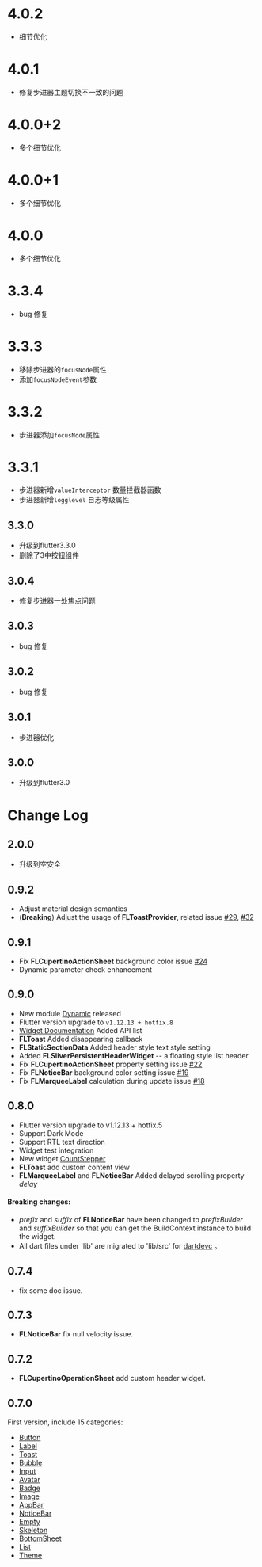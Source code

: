 # 4.0.2

* 细节优化

# 4.0.1

* 修复步进器主题切换不一致的问题

# 4.0.0+2

* 多个细节优化

# 4.0.0+1

* 多个细节优化

# 4.0.0

* 多个细节优化

# 3.3.4

* bug 修复

# 3.3.3


* 移除步进器的`focusNode`属性
* 添加`focusNodeEvent`参数

# 3.3.2

* 步进器添加`focusNode`属性

# 3.3.1

* 步进器新增`valueInterceptor` 数量拦截器函数
* 步进器新增`logglevel` 日志等级属性

## 3.3.0

* 升级到flutter3.3.0
* 删除了3中按钮组件

## 3.0.4

* 修复步进器一处焦点问题

## 3.0.3

* bug 修复

## 3.0.2

* bug 修复

## 3.0.1

* 步进器优化

## 3.0.0
* 升级到flutter3.0

# Change Log

## 2.0.0

- 升级到空安全

## 0.9.2

- Adjust material design semantics
- (**Breaking**) Adjust the usage of **FLToastProvider**, related issue [#29](https://github.com/Rannie/flui/issues/29), [#32](https://github.com/Rannie/flui/issues/32)

## 0.9.1

- Fix **FLCupertinoActionSheet** background color issue [#24](https://github.com/Rannie/flui/issues/24)
- Dynamic parameter check enhancement

## 0.9.0

- New module [Dynamic](https://www.flui.xin/en/dynamic.html) released
- Flutter version upgrade to `v1.12.13 + hotfix.8`
- [Widget Documentation](https://www.flui.xin/en/widgets/button.html) Added API list
- **FLToast** Added disappearing callback
- **FLStaticSectionData** Added header style text style setting
- Added **FLSliverPersistentHeaderWidget** -- a floating style list header
- Fix **FLCupertinoActionSheet** property setting issue [#22](https://github.com/Rannie/flui/issues/22)
- Fix **FLNoticeBar** background color setting issue [#19](https://github.com/Rannie/flui/issues/19)
- Fix **FLMarqueeLabel** calculation during update issue [#18](https://github.com/Rannie/flui/issues/18)

## 0.8.0

- Flutter version upgrade to v1.12.13 + hotfix.5
- Support Dark Mode 
- Support RTL text direction
- Widget test integration
- New widget [CountStepper](https://www.flui.xin/en/widgets/counter.html)
- **FLToast** add custom content view
- **FLMarqueeLabel** and **FLNoticeBar** Added delayed scrolling property *delay*

#### Breaking changes:
- *prefix* and *suffix* of **FLNoticeBar** have been changed to *prefixBuilder* and *suffixBuilder* so that you can get the BuildContext instance to build the widget.
- All dart files under 'lib' are migrated to 'lib/src' for [dartdevc](https://dart.dev/tools/dartdevc) 。

## 0.7.4

- fix some doc issue.

## 0.7.3

- **FLNoticeBar** fix null velocity issue.
 
## 0.7.2 

- **FLCupertinoOperationSheet** add custom header widget.

## 0.7.0

First version, include 15 categories:

- [Button](https://www.flui.xin/en/widgets/button.html)
- [Label](https://www.flui.xin/en/widgets/label.html)
- [Toast](https://www.flui.xin/en/widgets/toast.html)
- [Bubble](https://www.flui.xin/en/widgets/bubble.html)
- [Input](https://www.flui.xin/en/widgets/input.html)
- [Avatar](https://www.flui.xin/en/widgets/avatar.html)
- [Badge](https://www.flui.xin/en/widgets/badge.html)
- [Image](https://www.flui.xin/en/widgets/image.html)
- [AppBar](https://www.flui.xin/en/widgets/appbar.html)
- [NoticeBar](https://www.flui.xin/en/widgets/notice-bar.html)
- [Empty](https://www.flui.xin/en/widgets/empty.html)
- [Skeleton](https://www.flui.xin/en/widgets/skeleton.html)
- [BottomSheet](https://www.flui.xin/en/widgets/bottom-sheet.html)
- [List](https://www.flui.xin/en/widgets/list.html)
- [Theme](https://www.flui.xin/en/widgets/theme.html)
